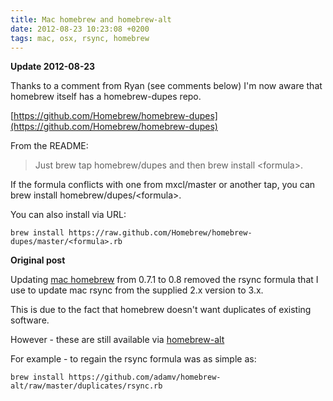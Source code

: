 ```yaml
---
title: Mac homebrew and homebrew-alt
date: 2012-08-23 10:23:08 +0200
tags: mac, osx, rsync, homebrew
---
```


**Update 2012-08-23**

Thanks to a comment from Ryan (see comments below) I'm now aware that homebrew itself has a homebrew-dupes repo.

[https://github.com/Homebrew/homebrew-dupes](https://github.com/Homebrew/homebrew-dupes)

From the README:

> Just brew tap homebrew/dupes and then brew install &lt;formula&gt;.

If the formula conflicts with one from mxcl/master or another tap, you can brew install homebrew/dupes/&lt;formula&gt;.

You can also install via URL:

    brew install https://raw.github.com/Homebrew/homebrew-dupes/master/<formula>.rb

**Original post**

Updating [mac homebrew](https://github.com/mxcl/homebrew) from 0.7.1 to 0.8 removed the rsync formula that I use to update mac rsync from the supplied 2.x version to 3.x.

This is due to the fact that homebrew doesn't want duplicates of existing software.

However - these are still available via [homebrew-alt](https://github.com/adamv/homebrew-alt)

For example - to regain the rsync formula was as simple as:

<pre><code>brew install https://github.com/adamv/homebrew-alt/raw/master/duplicates/rsync.rb</code></pre>
